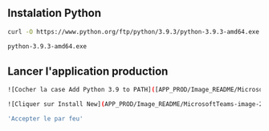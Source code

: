 ## Instalation Python
```bash
curl -O https://www.python.org/ftp/python/3.9.3/python-3.9.3-amd64.exe
```
```bash
python-3.9.3-amd64.exe
```

## Lancer l'application production
```bash
![Cocher la case Add Python 3.9 to PATH]([APP_PROD/Image_README/MicrosoftTeams-image-2.png](https://github.com/MaloM03/ProjetPythonAAM/blob/13f2d6e4a3bea9c56805d0ad42e37b87648a839b/APP_PROD/Image_README/MicrosoftTeams-image-2.png)https://github.com/MaloM03/ProjetPythonAAM/blob/13f2d6e4a3bea9c56805d0ad42e37b87648a839b/APP_PROD/Image_README/MicrosoftTeams-image-2.png)
```
```bash
![Cliquer sur Install New](APP_PROD/Image_README/MicrosoftTeams-image-2.png)
```
```bash
'Accepter le par feu'
```

